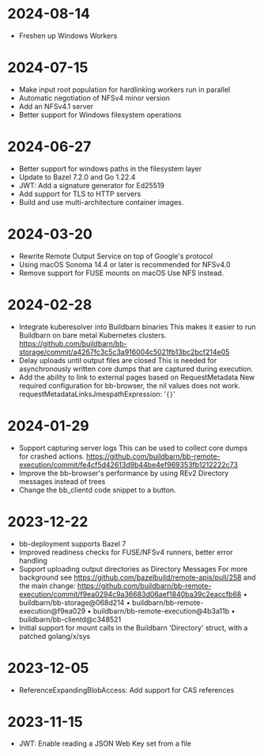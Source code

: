 # 2024-08-14

* Freshen up Windows Workers

# 2024-07-15

* Make input root population for hardlinking workers run in parallel
* Automatic negotiation of NFSv4 minor version
* Add an NFSv4.1 server
* Better support for Windows filesystem operations

# 2024-06-27

* Better support for windows paths in the filesystem layer
* Update to Bazel 7.2.0 and Go 1.22.4
* JWT: Add a signature generator for Ed25519
* Add support for TLS to HTTP servers
* Build and use multi-architecture container images.

# 2024-03-20

* Rewrite Remote Output Service on top of Google's protocol
* Using macOS Sonoma 14.4 or later is recommended for NFSv4.0
* Remove support for FUSE mounts on macOS
  Use NFS instead.

# 2024-02-28

* Integrate kuberesolver into Buildbarn binaries
  This makes it easier to run Buildbarn on bare metal Kubernetes clusters.
  https://github.com/buildbarn/bb-storage/commit/a4267fc3c5c3a916004c5021fb13bc2bcf214e05
* Delay uploads until output files are closed
  This is needed for asynchronously written core dumps that are captured during execution.
* Add the ability to link to external pages based on RequestMetadata
  New required configuration for bb-browser, the nil values does not work.
    requestMetadataLinksJmespathExpression: '`{}`'

# 2024-01-29

* Support capturing server logs
  This can be used to collect core dumps for crashed actions.
  https://github.com/buildbarn/bb-remote-execution/commit/fe4cf5d42613d9b44be4ef969353fb1212222c73
* Improve the bb-browser's performance by using REv2 Directory messages instead
  of trees
* Change the bb_clientd code snippet to a button.

# 2023-12-22

* bb-deployment supports Bazel 7
* Improved readiness checks for FUSE/NFSv4 runners, better error handling
* Support uploading output directories as Directory Messages
  For more background see https://github.com/bazelbuild/remote-apis/pull/258
  and the main change: https://github.com/buildbarn/bb-remote-execution/commit/f9ea0294c9a36683d06aef1840ba39c2eaccfb68
  • buildbarn/bb-storage@068d214
  • buildbarn/bb-remote-execution@f9ea029
  • buildbarn/bb-remote-execution@4b3a11b
  • buildbarn/bb-clientd@c348521
* Initial support for mount calls in the Buildbarn 'Directory' struct, with a patched golang/x/sys

# 2023-12-05

* ReferenceExpandingBlobAccess: Add support for CAS references

# 2023-11-15

* JWT: Enable reading a JSON Web Key set from a file
